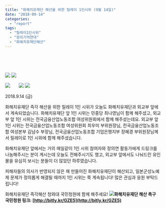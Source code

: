 ```yaml
---
title: "화해치유재단 해산을 위한 릴레이 1인시위 (9월 14일)"
date: "2018-09-14"
categories: 
  - "report"
tags: 
  - "릴레이1인시위"
  - "정의기억연대"
  - "화해치유재단해산"
---
```


 

 

[![](http://justicefund.cafe24.com/kr/wp-content/uploads/2018/09/0914_민중당-최나영-1-225x300.jpg)](http://justicefund.cafe24.com/kr/wp-content/uploads/2018/09/0914_민중당-최나영-1.jpg) [![](http://justicefund.cafe24.com/kr/wp-content/uploads/2018/09/0914_화치재단-앞-구론산-나눔-225x300.jpg)](http://justicefund.cafe24.com/kr/wp-content/uploads/2018/09/0914_화치재단-앞-구론산-나눔.jpg) 

[![](http://justicefund.cafe24.com/kr/wp-content/uploads/2018/09/0914_전국금융산업노동조합-여성위원회-3-300x225.jpg)](http://justicefund.cafe24.com/kr/wp-content/uploads/2018/09/0914_전국금융산업노동조합-여성위원회-3.jpg)       [![](http://justicefund.cafe24.com/kr/wp-content/uploads/2018/09/0914_전국금융산업노동조합-여성위원회-25-300x225.jpg)](http://justicefund.cafe24.com/kr/wp-content/uploads/2018/09/0914_전국금융산업노동조합-여성위원회-25.jpg) [![](http://justicefund.cafe24.com/kr/wp-content/uploads/2018/09/0914_전국금융산업노동조합-여성위원회-28-300x225.jpg)](http://justicefund.cafe24.com/kr/wp-content/uploads/2018/09/0914_전국금융산업노동조합-여성위원회-28.jpg)

2018.9.14 (금)

화해치유재단 즉각 해산을 위한 릴레이 1인 시위가 오늘도 화해치유재단과 외교부 앞에서 계속되었습니다. 화해치유재단 앞 1인 시위는 민중당 최나영님이 함께 해주셨고, 외교부 앞 1인 시위는 전국금융산업노동조합 여성위원회에서 함께 해주셨는데요. 외교부 앞 1인 시위는 전국금융산업노동조합 여성위원회 최우미 부위원장님, 전국금융산업노동조합 여성본부 김남수 부장님, 전국금융산업노동조합 기업은행지부 장혜경 부위원장님께서 릴레이로 1인 시위에 함께 해주셨습니다.

화해치유재단 앞에서는 거의 매일같이 1인 시위 참여자와 정의연 활동가에게 드링크를 나눔해주시는 분이 계시는데 오늘도 전해주시기도 했고, 외교부 앞에서도 나눠드린 유인물을 유심히 보시는 분들이 더 많았던 하루였습니다.

피해자들의 의사가 반영되지 않은 채 만들어진 화해치유재단이 해산되고, 일본군성노예제 문제가 정의롭게 해결될 때까지 1인 시위는 쭉 계속됩니다! 많은 관심과 응원 부탁드립니다!

화해치유재단 즉각해산 청와대 국민청원에 함께 해주세요! **![](https://static.xx.fbcdn.net/images/emoji.php/v9/f40/1/16/25b6.png)화해치유재단 해산 촉구 국민청원 링크: [http://bitly.kr/GZE5](http://bitly.kr/GZE5)**
